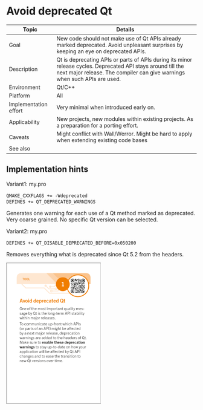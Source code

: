 # Avoid deprecated Qt

| Topic                 | Details |
|-----------------------|----------------------------|
| Goal                  | New code should not make use of Qt APIs already marked deprecated. Avoid unpleasant surprises by keeping an eye on deprecated APIs.|
| Description           | Qt is deprecating APIs or parts of APIs during its minor release cycles. Deprecated API stays around till the next major release. The compiler can give warnings when such APIs are used. |
| Environment           | Qt/C++ |
| Platform              | All |
| Implementation effort | Very minimal when introduced early on. |
| Applicability | New projects, new modules within existing projects. As a preparation for a porting effort. |
| Caveats| Might conflict with Wall/Werror. Might be hard to apply when extending existing code bases|
| See also              | |

## Implementation hints

Variant1: my.pro

```shell
QMAKE_CXXFLAGS += -Wdeprecated
DEFINES += QT_DEPRECATED_WARNINGS
```

Generates one warning for each use of a Qt method marked as deprecated.
Very coarse grained. No specific Qt version can be selected.

Variant2: my.pro

```shell
DEFINES += QT_DISABLE_DEPRECATED_BEFORE=0x050200
```

Removes everything what is deprecated since Qt 5.2 from the headers.

<img src="tool.avoid_deprecated_qt.card.png" alt="drawing" width="250"/>

